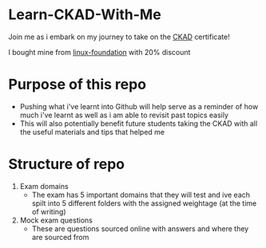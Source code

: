 # Learn-CKAD-With-Me
Join me as i embark on my journey to take on the [CKAD](https://www.cncf.io/training/certification/ckad/) certificate!

I bought mine from [linux-foundation](https://training.linuxfoundation.org/certification/certified-kubernetes-application-developer-ckad/) with 20% discount 

# Purpose of this repo
- Pushing what i've learnt into Github will help serve as a reminder of how much i've learnt as well as i am able to revisit past topics easily
- This will also potentially benefit future students taking the CKAD with all the useful materials and tips that helped me

# Structure of repo
1) Exam domains 
    - The exam has 5 important domains that they will test and ive each spilt into 5 different folders with the assigned weightage (at the time of writing)
2) Mock exam questions
    - These are questions sourced online with answers and where they are sourced from
